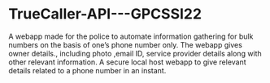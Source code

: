 # TrueCaller-API---GPCSSI22
A webapp made for the police to automate information gathering for bulk numbers on the basis of one’s phone number only. The webapp gives owner details., including photo ,email ID, service provider details along with other relevant information. A secure local host webapp to give relevant details related to a phone number in an instant.
